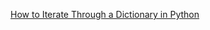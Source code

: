 [How to Iterate Through a Dictionary in Python](https://realpython.com/iterate-through-dictionary-python/#iterating-through-keys-directly)

